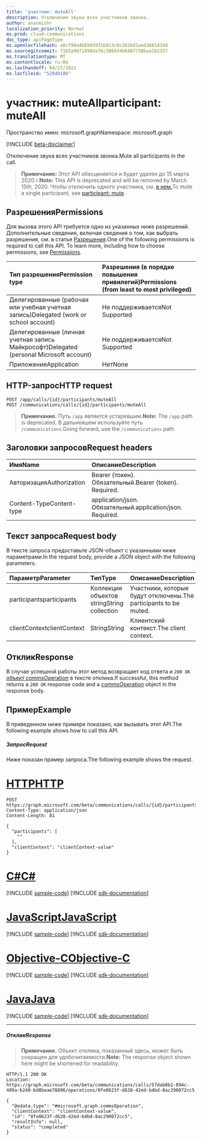 ```yaml
---
title: 'участник: muteAll'
description: Отключение звука всех участников звонка.
author: ananmishr
localization_priority: Normal
ms.prod: cloud-communications
doc_type: apiPageType
ms.openlocfilehash: a0cf9da4b6903931b813c0c2b2bd1aed3681434d
ms.sourcegitcommit: 71b5a96f14984a76c386934b648f730baa1b2357
ms.translationtype: MT
ms.contentlocale: ru-RU
ms.lasthandoff: 04/27/2021
ms.locfileid: "52049186"
---
```

# <a name="participant-muteall"></a><span data-ttu-id="a02bc-103">участник: muteAll</span><span class="sxs-lookup"><span data-stu-id="a02bc-103">participant: muteAll</span></span>

<span data-ttu-id="a02bc-104">Пространство имен: microsoft.graph</span><span class="sxs-lookup"><span data-stu-id="a02bc-104">Namespace: microsoft.graph</span></span>

[!INCLUDE [beta-disclaimer](../../includes/beta-disclaimer.md)]

<span data-ttu-id="a02bc-105">Отключение звука всех участников звонка.</span><span class="sxs-lookup"><span data-stu-id="a02bc-105">Mute all participants in the call.</span></span>

> <span data-ttu-id="a02bc-106">**Примечание:** Этот API обесценяется и будет удален до 15 марта 2020 г.</span><span class="sxs-lookup"><span data-stu-id="a02bc-106">**Note:** This API is deprecated and will be removed by March 15th, 2020.</span></span> <span data-ttu-id="a02bc-107">Чтобы отключить одного участника, см. [в нем.](participant-mute.md)</span><span class="sxs-lookup"><span data-stu-id="a02bc-107">To mute a single participant, see [participant: mute](participant-mute.md).</span></span>


## <a name="permissions"></a><span data-ttu-id="a02bc-108">Разрешения</span><span class="sxs-lookup"><span data-stu-id="a02bc-108">Permissions</span></span>
<span data-ttu-id="a02bc-p102">Для вызова этого API требуется одно из указанных ниже разрешений. Дополнительные сведения, включая сведения о том, как выбрать разрешения, см. в статье [Разрешения](/graph/permissions-reference).</span><span class="sxs-lookup"><span data-stu-id="a02bc-p102">One of the following permissions is required to call this API. To learn more, including how to choose permissions, see [Permissions](/graph/permissions-reference).</span></span>

| <span data-ttu-id="a02bc-111">Тип разрешения</span><span class="sxs-lookup"><span data-stu-id="a02bc-111">Permission type</span></span>                        | <span data-ttu-id="a02bc-112">Разрешения (в порядке повышения привилегий)</span><span class="sxs-lookup"><span data-stu-id="a02bc-112">Permissions (from least to most privileged)</span></span> |
|:---------------------------------------|:--------------------------------------------|
| <span data-ttu-id="a02bc-113">Делегированные (рабочая или учебная учетная запись)</span><span class="sxs-lookup"><span data-stu-id="a02bc-113">Delegated (work or school account)</span></span>     | <span data-ttu-id="a02bc-114">Не поддерживается</span><span class="sxs-lookup"><span data-stu-id="a02bc-114">Not Supported</span></span>                               |
| <span data-ttu-id="a02bc-115">Делегированные (личная учетная запись Майкрософт)</span><span class="sxs-lookup"><span data-stu-id="a02bc-115">Delegated (personal Microsoft account)</span></span> | <span data-ttu-id="a02bc-116">Не поддерживается</span><span class="sxs-lookup"><span data-stu-id="a02bc-116">Not Supported</span></span>                               |
| <span data-ttu-id="a02bc-117">Приложение</span><span class="sxs-lookup"><span data-stu-id="a02bc-117">Application</span></span>                            | <span data-ttu-id="a02bc-118">Нет</span><span class="sxs-lookup"><span data-stu-id="a02bc-118">None</span></span>                                        |

## <a name="http-request"></a><span data-ttu-id="a02bc-119">HTTP-запрос</span><span class="sxs-lookup"><span data-stu-id="a02bc-119">HTTP request</span></span>
<!-- { "blockType": "ignored" } -->
```http
POST /app/calls/{id}/participants/muteAll
POST /communications/calls/{id}/participants/muteAll
```
> <span data-ttu-id="a02bc-120">**Примечание.** Путь `/app` является устаревшим.</span><span class="sxs-lookup"><span data-stu-id="a02bc-120">**Note:** The `/app` path is deprecated.</span></span> <span data-ttu-id="a02bc-121">В дальнейшем используйте путь `/communications`.</span><span class="sxs-lookup"><span data-stu-id="a02bc-121">Going forward, use the `/communications` path.</span></span>

## <a name="request-headers"></a><span data-ttu-id="a02bc-122">Заголовки запросов</span><span class="sxs-lookup"><span data-stu-id="a02bc-122">Request headers</span></span>
| <span data-ttu-id="a02bc-123">Имя</span><span class="sxs-lookup"><span data-stu-id="a02bc-123">Name</span></span>          | <span data-ttu-id="a02bc-124">Описание</span><span class="sxs-lookup"><span data-stu-id="a02bc-124">Description</span></span>               |
|:--------------|:--------------------------|
| <span data-ttu-id="a02bc-125">Авторизация</span><span class="sxs-lookup"><span data-stu-id="a02bc-125">Authorization</span></span> | <span data-ttu-id="a02bc-p104">Bearer {токен}. Обязательный.</span><span class="sxs-lookup"><span data-stu-id="a02bc-p104">Bearer {token}. Required.</span></span> |
| <span data-ttu-id="a02bc-128">Content-Type</span><span class="sxs-lookup"><span data-stu-id="a02bc-128">Content-type</span></span> | <span data-ttu-id="a02bc-p105">application/json. Обязательный.</span><span class="sxs-lookup"><span data-stu-id="a02bc-p105">application/json. Required.</span></span> |

## <a name="request-body"></a><span data-ttu-id="a02bc-131">Текст запроса</span><span class="sxs-lookup"><span data-stu-id="a02bc-131">Request body</span></span>
<span data-ttu-id="a02bc-132">В тексте запроса предоставьте JSON-объект с указанными ниже параметрами.</span><span class="sxs-lookup"><span data-stu-id="a02bc-132">In the request body, provide a JSON object with the following parameters.</span></span>

| <span data-ttu-id="a02bc-133">Параметр</span><span class="sxs-lookup"><span data-stu-id="a02bc-133">Parameter</span></span>      | <span data-ttu-id="a02bc-134">Тип</span><span class="sxs-lookup"><span data-stu-id="a02bc-134">Type</span></span>    |<span data-ttu-id="a02bc-135">Описание</span><span class="sxs-lookup"><span data-stu-id="a02bc-135">Description</span></span>|
|:---------------|:--------|:----------|
|<span data-ttu-id="a02bc-136">participants</span><span class="sxs-lookup"><span data-stu-id="a02bc-136">participants</span></span>|<span data-ttu-id="a02bc-137">Коллекция объектов string</span><span class="sxs-lookup"><span data-stu-id="a02bc-137">String collection</span></span>|<span data-ttu-id="a02bc-138">Участники, которые будут отключены.</span><span class="sxs-lookup"><span data-stu-id="a02bc-138">The participants to be muted.</span></span>|
|<span data-ttu-id="a02bc-139">clientContext</span><span class="sxs-lookup"><span data-stu-id="a02bc-139">clientContext</span></span>|<span data-ttu-id="a02bc-140">String</span><span class="sxs-lookup"><span data-stu-id="a02bc-140">String</span></span>|<span data-ttu-id="a02bc-141">Клиентский контекст.</span><span class="sxs-lookup"><span data-stu-id="a02bc-141">The client context.</span></span>|

## <a name="response"></a><span data-ttu-id="a02bc-142">Отклик</span><span class="sxs-lookup"><span data-stu-id="a02bc-142">Response</span></span>
<span data-ttu-id="a02bc-143">В случае успешной работы этот метод возвращает код ответа и `200 OK` [объект commsOperation](../resources/commsoperation.md) в тексте отклика.</span><span class="sxs-lookup"><span data-stu-id="a02bc-143">If successful, this method returns a `200 OK` response code and a [commsOperation](../resources/commsoperation.md) object in the response body.</span></span>

## <a name="example"></a><span data-ttu-id="a02bc-144">Пример</span><span class="sxs-lookup"><span data-stu-id="a02bc-144">Example</span></span>
<span data-ttu-id="a02bc-145">В приведенном ниже примере показано, как вызывать этот API.</span><span class="sxs-lookup"><span data-stu-id="a02bc-145">The following example shows how to call this API.</span></span>

##### <a name="request"></a><span data-ttu-id="a02bc-146">Запрос</span><span class="sxs-lookup"><span data-stu-id="a02bc-146">Request</span></span>
<span data-ttu-id="a02bc-147">Ниже показан пример запроса.</span><span class="sxs-lookup"><span data-stu-id="a02bc-147">The following example shows the request.</span></span>

# <a name="http"></a>[<span data-ttu-id="a02bc-148">HTTP</span><span class="sxs-lookup"><span data-stu-id="a02bc-148">HTTP</span></span>](#tab/http)
<!-- {
  "blockType": "request",
  "name": "participant-muteAll"
}-->
```http
POST https://graph.microsoft.com/beta/communications/calls/{id}/participants/muteAll
Content-Type: application/json
Content-Length: 81

{
  "participants": [
    ""
  ],
  "clientContext": "clientContext-value"
}
```
# <a name="c"></a>[<span data-ttu-id="a02bc-149">C#</span><span class="sxs-lookup"><span data-stu-id="a02bc-149">C#</span></span>](#tab/csharp)
[!INCLUDE [sample-code](../includes/snippets/csharp/participant-muteall-csharp-snippets.md)]
[!INCLUDE [sdk-documentation](../includes/snippets/snippets-sdk-documentation-link.md)]

# <a name="javascript"></a>[<span data-ttu-id="a02bc-150">JavaScript</span><span class="sxs-lookup"><span data-stu-id="a02bc-150">JavaScript</span></span>](#tab/javascript)
[!INCLUDE [sample-code](../includes/snippets/javascript/participant-muteall-javascript-snippets.md)]
[!INCLUDE [sdk-documentation](../includes/snippets/snippets-sdk-documentation-link.md)]

# <a name="objective-c"></a>[<span data-ttu-id="a02bc-151">Objective-C</span><span class="sxs-lookup"><span data-stu-id="a02bc-151">Objective-C</span></span>](#tab/objc)
[!INCLUDE [sample-code](../includes/snippets/objc/participant-muteall-objc-snippets.md)]
[!INCLUDE [sdk-documentation](../includes/snippets/snippets-sdk-documentation-link.md)]

# <a name="java"></a>[<span data-ttu-id="a02bc-152">Java</span><span class="sxs-lookup"><span data-stu-id="a02bc-152">Java</span></span>](#tab/java)
[!INCLUDE [sample-code](../includes/snippets/java/participant-muteall-java-snippets.md)]
[!INCLUDE [sdk-documentation](../includes/snippets/snippets-sdk-documentation-link.md)]

---


##### <a name="response"></a><span data-ttu-id="a02bc-153">Отклик</span><span class="sxs-lookup"><span data-stu-id="a02bc-153">Response</span></span>

> <span data-ttu-id="a02bc-154">**Примечание.** Объект отклика, показанный здесь, может быть сокращен для удобочитаемости.</span><span class="sxs-lookup"><span data-stu-id="a02bc-154">**Note:** The response object shown here might be shortened for readability.</span></span>

<!-- {
  "blockType": "response",
  "name": "participant-muteAll",
  "truncated": true,
  "@odata.type": "microsoft.graph.commsOperation"
} -->
```http
HTTP/1.1 200 OK
Location: https://graph.microsoft.com/beta/communications/calls/57dab8b1-894c-409a-b240-bd8beae78896/operations/0fe0623f-d628-42ed-b4bd-8ac290072cc5

{
  "@odata.type": "#microsoft.graph.commsOperation",
  "clientContext": "clientContext-value",
  "id": "0fe0623f-d628-42ed-b4bd-8ac290072cc5",
  "resultInfo": null,
  "status": "completed"
}
```

<!-- uuid: 8fcb5dbc-d5aa-4681-8e31-b001d5168d79
2015-10-25 14:57:30 UTC -->
<!--
{
  "type": "#page.annotation",
  "description": "participant: muteAll",
  "keywords": "",
  "section": "documentation",
  "tocPath": "",
  "suppressions": [
  ]
}
-->


